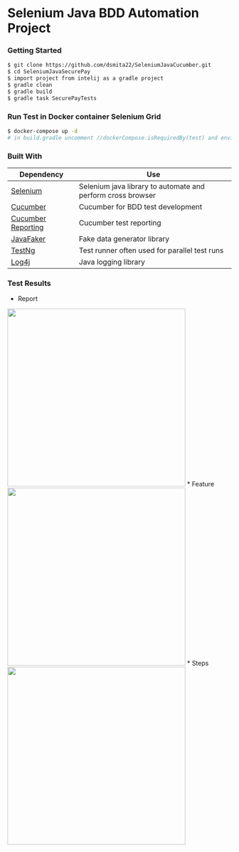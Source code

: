 # Selenium Java BDD Automation Project   
### Getting Started
```sh
$ git clone https://github.com/dsmita22/SeleniumJavaCucumber.git
$ cd SeleniumJavaSecurePay
$ import project from intelij as a gradle project
$ gradle clean
$ gradle build
$ gradle task SecurePayTests
```   
### Run Test in Docker container Selenium Grid   
```sh
$ docker-compose up -d
# in build.gradle uncomment //dockerCompose.isRequiredBy(test) and environment "grid", "YES"
```
### Built With  

| **Dependency**                                                                    | **Use**                                                          |
| --------------------------------------------------------------------------------- | ---------------------------------------------------------------- |
| [Selenium](https://seleniumhq.org)                                                | Selenium java library to automate and perform cross browser      |
| [Cucumber](https://cucumber.io/)                                                  | Cucumber for BDD test development                                |
| [Cucumber Reporting](https://github.com/damianszczepanik/cucumber-reporting)      | Cucumber test reporting                                          |
| [JavaFaker](https://github.com/DiUS/java-faker)                                   | Fake data generator library                                      |
| [TestNg](https://testng.org/doc/)                                                 | Test runner often used for parallel test runs                    |
| [Log4j](https://logging.apache.org/log4j/2.x/)                                    | Java logging library                                             |

### Test Results
  
* Report    
<img src="https://raw.githubusercontent.com/dsmita22/SeleniumJavaSecurePay/master/docs/Report.png" width="400">   
* Feature   
<img src="https://raw.githubusercontent.com/dsmita22/SeleniumJavaSecurePay/master/docs/Feature.png" width="400">   
* Steps   
<img src="https://raw.githubusercontent.com/dsmita22/SeleniumJavaSecurePay/master/docs/Steps.png" width="400">   